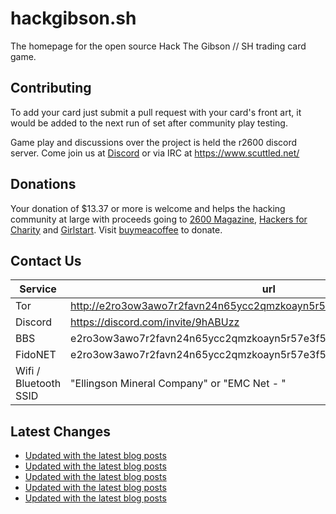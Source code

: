 # hackgibson.sh
The homepage for the open source Hack The Gibson // SH trading card game.


## Contributing

To add your card just submit a pull request with your card's front art, it would be added to the next run of set after community play testing.

Game play and discussions over the project is held the r2600 discord server. Come join us at [Discord](https://discord.com/invite/9hABUzz) or via IRC at https://www.scuttled.net/


## Donations

Your donation of $13.37 or more is welcome and helps the hacking community at large with proceeds going to [2600 Magazine](https://2600.com/), [Hackers for Charity](https://hackersforcharity.org) and [Girlstart](https://girlstart.org).  Visit [buymeacoffee](https://www.buymeacoffee.com/hackgibson.sh) to donate.


## Contact Us

Service | url
-|-
Tor | http://e2ro3ow3awo7r2favn24n65ycc2qmzkoayn5r57e3f56nvjwdcgg32ad.onion
Discord | https://discord.com/invite/9hABUzz
BBS | e2ro3ow3awo7r2favn24n65ycc2qmzkoayn5r57e3f56nvjwdcgg32ad.onion:23
FidoNET | e2ro3ow3awo7r2favn24n65ycc2qmzkoayn5r57e3f56nvjwdcgg32ad.onion:24554
Wifi / Bluetooth SSID | "Ellingson Mineral Company" or "EMC Net - <fidonet address>"

## Latest Changes
<!-- BLOG-POST-LIST:START -->
- [Updated with the latest blog posts](https://github.com/DFW2600/hackgibson.sh/commit/6d60c525645ff22938adcc015ed583f16c091ee2)
- [Updated with the latest blog posts](https://github.com/DFW2600/hackgibson.sh/commit/7da43a81079cee98c167392781070f5aa9dcd7e0)
- [Updated with the latest blog posts](https://github.com/DFW2600/hackgibson.sh/commit/a7d6ab404ca9ae9ce9b5e6cd6b1a31d002be6e2f)
- [Updated with the latest blog posts](https://github.com/DFW2600/hackgibson.sh/commit/96ed1a735bb57f3cbeef8613ce597126a249313d)
- [Updated with the latest blog posts](https://github.com/DFW2600/hackgibson.sh/commit/5791bdabf3bf25c5bc9a9028f11b9b9b0ee4397e)
<!-- BLOG-POST-LIST:END -->
